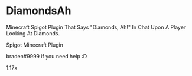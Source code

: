 # DiamondsAh
Minecraft Spigot Plugin That Says "Diamonds, Ah!" In Chat Upon A Player Looking At Diamonds.

Spigot Minecraft Plugin

braden#9999 if you need help :D 

1.17x
